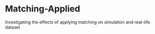 # Matching-Applied
 Investigating the effects of applying matching on simulation and real-life dataset
